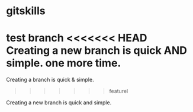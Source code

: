 # gitskills
test branch
<<<<<<< HEAD
Creating a new branch is quick AND simple.
one more time.
=======
Creating a branch is quick & simple.
>>>>>>> featurel

Creating a new branch is quick and simple.
